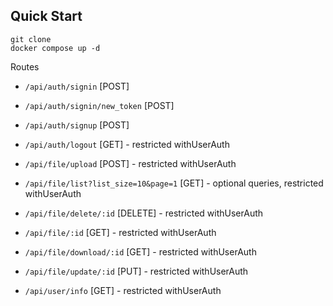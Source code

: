 ## Quick Start

```
git clone
docker compose up -d
```

Routes

- `/api/auth/signin` [POST]
- `/api/auth/signin/new_token` [POST]
- `/api/auth/signup` [POST]
- `/api/auth/logout` [GET] - restricted withUserAuth

- `/api/file/upload` [POST] - restricted withUserAuth
- `/api/file/list?list_size=10&page=1` [GET] - optional queries, restricted withUserAuth
- `/api/file/delete/:id` [DELETE] - restricted withUserAuth
- `/api/file/:id` [GET] - restricted withUserAuth
- `/api/file/download/:id` [GET] - restricted withUserAuth
- `/api/file/update/:id` [PUT] - restricted withUserAuth

- `/api/user/info` [GET] - restricted withUserAuth
